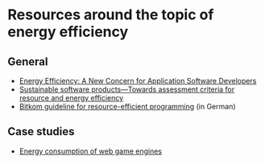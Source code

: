 # Resources around the topic of energy efficiency

## General

* [Energy Efficiency: A New Concern for Application Software Developers](http://gustavopinto.org/lost+found/cacm2017.pdf)
* [Sustainable software products—Towards assessment criteria for resource and energy efficiency](https://www.umwelt-campus.de/fileadmin/Umwelt-Campus/Greensoft/1-s2.0-S0167739X17314188-main.pdf)
* [Bitkom guideline for resource-efficient programming](https://www.bitkom.org/sites/default/files/2021-03/210329_lf_ressourceneffiziente-programmierung.pdf) (in German)

## Case studies

* [Energy consumption of web game engines](https://thecodingmachine.io/energy-consumption-web-game-engine)
